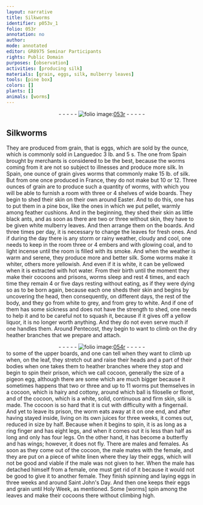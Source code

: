 ```yaml
---
layout: narrative
title: Silkworms
identifier: p053v_1
folio: 053r
annotation: no
author:
mode: annotated
editor: GR8975 Seminar Participants
rights: Public Domain
purposes: [observation]
activities: [producing silk]
materials: [grain, eggs, silk, mulberry leaves]
tools: [pine box]
colors: []
plants: []
animals: [worms]
---
```


 <div class="folio" align="center">- - - - - <a href="http://gallica.bnf.fr/ark:/12148/btv1b10500001g/f112.image" target="_blank"><img src="https://cu-mkp.github.io/GR8975-edition/assets/photo-icon.png" alt="folio image: " style="display:inline-block; margin-bottom:-3px;"/>053r</a> - - - - - </div>  <span class="activity"></span> 

## Silkworms

 
They are produced from <span class="material">grain</span>, that is <span class="material">eggs</span>, which are sold by the ounce, which is commonly sold in Languedoc 3 lb. and 5 s. The one from <span class="place">Spain</span> brought by merchants is considered to be the best, because the <span class="animal">worms</span> coming from it are not so subject to illnesses and produce more <span class="material">silk</span>. In <span class="place">Spain</span>, one ounce of grain gives worms that commonly make 15 lb. of silk. But from one once produced in <span class="place">France</span>, they do not make but 10 or 12. Three ounces of <span class="material">grain</span> are to produce such a quantity of worms, with which you will be able to furnish a room with three or 4 shelves of wide boards. They begin to shed their skin on their own around Easter. And to do this, one has to put them in a <span class="tool">pine box</span>, like the ones in which we put pellet, warmly among feather cushions. And in the beginning, they shed their skin as little black ants, and as soon as there are two or three without skin, they have to be given white <span class="material">mulberry leaves</span>. And then arrange them on the boards. And three times per day, it is necessary to change the leaves for fresh ones. And if during the day there is any storm or rainy weather, cloudy and cool, one needs to keep in the room three or 4 embers and with glowing coal, and to light incense until the room is filled with its smoke. And when the weather is warm and serene, they produce more and better silk. Some worms make it whiter, others more yellowish. And even if it is white, it can be yellowed when it is extracted with hot water. From their birth until the moment they make their cocoons and prisons, worms sleep and rest 4 times, and each time they remain 4 or five days resting without eating, as if they were dying so as to be born again, because each one sheds their skin and begins by uncovering the head, then consequently, on different days, the rest of the body, and they go from white to grey, and from grey to white. And if one of them has some sickness and does not have the strength to shed, one needs to help it and to be careful not to squash it, because if it gives off a yellow liquor, it is no longer worth anything. And they do not even serve much if one handles them. Around Pentecost, they begin to want to climb on the dry heather branches that we prepare and attach.
 <div class="folio" align="center">- - - - - <a href="http://gallica.bnf.fr/ark:/12148/btv1b10500001g/f113.image" target="_blank"><img src="https://cu-mkp.github.io/GR8975-edition/assets/photo-icon.png" alt="folio image: " style="display:inline-block; margin-bottom:-3px;"/>054r</a> - - - - - </div> 
to some of the upper boards, and one can tell when they want to climb up when, on the leaf, they stretch out and raise their heads and a part of their bodies when one takes them to heather branches where they stop and begin to spin their prison, which we call cocoon, generally the size of a pigeon egg, although there are some which are much bigger because it sometimes happens that two or three and up to 11 <span class="animal">worms</span> put themselves in a cocoon, which is hairy and cottony, around which ball is filoselle or floret, and of the cocoon, which is a white, solid, continuous and firm skin, silk is made. The cocoon is so hard that it is cut with difficulty with a fingernail. And yet to leave its prison, the worm eats away at it on one end, and after having stayed inside, living on its own juices for three weeks, it comes out, reduced in size by half. Because when it begins to spin, it is as long as a ring finger and has eight legs, and when it comes out it is less than half as long and only has four legs. On the other hand, it has become a butterfly and has wings; however, it does not fly. There are males and females. As soon as they come out of the cocoon, the male mates with the female, and they are put on a piece of white linen where they lay their eggs, which will not be good and viable if the male was not given to her. When the male has detached himself from a female, one must get rid of it because it would not be good to give it to another female. They finish spinning and laying eggs in three weeks and around Saint John's Day. And then one keeps their eggs and grain until Holy Week, as mentioned. Some [worms] spin among the leaves and make their cocoons there without climbing high.
 
